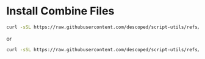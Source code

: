 # Install Combine Files

```bash
curl -sSL https://raw.githubusercontent.com/descoped/script-utils/refs/heads/master/combine-files/install.sh | sh
```

or

```bash
curl -sSL https://raw.githubusercontent.com/descoped/script-utils/refs/heads/master/combine-files/install.sh | INSTALL_DIR=/custom/path sh
```
